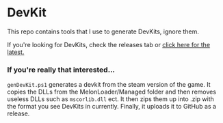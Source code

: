 # DevKit

This repo contains tools that I use to generate DevKits, ignore them.

If you're looking for DevKits, check the releases tab or [click here for the latest.](https://github.com/BigscreenModded/DevKit/releases/latest)

### If you're really that interested...

`genDevKit.ps1` generates a devkit from the steam version of the game. It copies the DLLs from the MelonLoader/Managed folder and then removes useless DLLs such as `mscorlib.dll` ect. It then zips them up into <game-version>.zip with the format you see DevKits in currently. Finally, it uploads it to GitHub as a release.